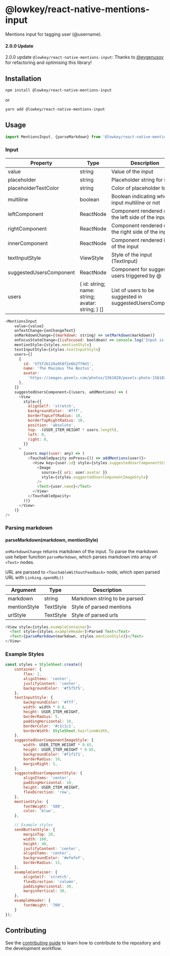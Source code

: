# @lowkey/react-native-mentions-input

Mentions input for tagging user (@username).

#### 2.0.0 Update

2.0.0 update `@lowkey/react-native-mentions-input`:
Thanks to [@evgenusov](https://github.com/evgenusov) for refactoring and optimising this library!  

## Installation

```sh
npm install @lowkey/react-native-mentions-input
```

or

```sh
yarn add @lowkey/react-native-mentions-input
```

## Usage

```js
import MentionsInput, {parseMarkdown} from '@lowkey/react-native-mentions-input';
```

### Input

| Property  | Type | Description|
| ------------- | ------------- | ------------- |
| value  | string  | Value of the input |
| placeholder  | string  | Placeholder string for input |
| placeholderTextColor  | string  | Color of placeholder text |
| multiline  | boolean  | Boolean indicating whether input multiline or not |
| leftComponent  | ReactNode  | Component rendered on the left side of the input |
| rightComponent  | ReactNode  | Component rendered on the right side of the input |
| innerComponent  | ReactNode  | Component rendered inside of the input |
| textInputStyle  | ViewStyle  | Style of the input (TextInput) |
| suggestedUsersComponent  | ReactNode  | Component for suggested users triggered by @  |
| users  |  { id: string; name: string; avatar: string; } [] | List of users to be suggested in suggestedUsersComponent |

```js
<MentionsInput
    value={value}
    onTextChange={onChangeText}
    onMarkdownChange={(markdown: string) => setMarkdown(markdown)}
    onFocusStateChange={(isFocused: booldean) => console.log('Input is focused', isFocused )}
    mentionStyle={styles.mentionStyle}
    textInputStyle={styles.textInputStyle}
    users={[
      {
        id: '5f5f2b120a958f2e6b2ff0d1',
        name: 'The Maximus The Bestus',
        avatar:
          'https://images.pexels.com/photos/1561020/pexels-photo-1561020.jpeg?auto=compress&cs=tinysrgb&dpr=1&w=50',
      },
    ]}
    suggestedUsersComponent={(users, addMentions) => (
      <View
        style={{
          alignSelf: 'stretch',
          backgroundColor: '#fff',
          borderTopLeftRadius: 10,
          borderTopRightRadius: 10,
          position: 'absolute',
          top: -(USER_ITEM_HEIGHT * users.length),
          left: 0,
          right: 0,
        }}
      >
        {users.map((user: any) => (
          <TouchableOpacity onPress={() => addMentions(user)}>
            <View key={user.id} style={styles.suggestedUserComponentStyle}>
              <Image
                source={{ uri: user.avatar }}
                style={styles.suggestedUserComponentImageStyle}
              />
              <Text>{user.name}</Text>
            </View>
          </TouchableOpacity>
        ))}
      </View>
    )}
/>
```

### Parsing markdown 
#### parseMarkdown(markdown, mentionStyle)
`onMarkdownChange` returns markdown of the input. To parse the markdown use helper function `parseMarkdown`, which parses markdown into array of `<Text>` nodes.

URL are parssed to `<TouchableWithoutFeedback>` node, which open parsed URL with `Linking.openURL()`

| Argument  | Type | Description|
| ------------- | ------------- | ------------- |
| markdown  | string  | Markdown string to be parsed |
| mentionStyle  | TextStyle  | Style of parsed mentions |
| urlStyle  | TextStyle  | Style of parsed urls |

```js
<View style={styles.exampleContainer}>
  <Text style={styles.exampleHeader}>Parsed Text</Text>
  <Text>{parseMarkdown(markdown, styles.mentionStyle)}</Text>
</View>
``` 

### Example Styles

```js
const styles = StyleSheet.create({
    container: {
        flex: 1,
        alignItems: 'center',
        justifyContent: 'center',
        backgroundColor: '#f5f5f5',
    },
    textInputStyle: {
        backgroundColor: '#fff',
        width: width * 0.8,
        height: USER_ITEM_HEIGHT,
        borderRadius: 5,
        paddingHorizontal: 10,
        borderColor: '#c1c1c1',
        borderWidth: StyleSheet.hairlineWidth,
    },
    suggestedUserComponentImageStyle: {
        width: USER_ITEM_HEIGHT * 0.65,
        height: USER_ITEM_HEIGHT * 0.65,
        backgroundColor: '#f1f1f1',
        borderRadius: 10,
        marginRight: 5,
    },
    suggestedUserComponentStyle: {
        alignItems: 'center',
        paddingHorizontal: 10,
        height: USER_ITEM_HEIGHT,
        flexDirection: 'row',
    },
    mentionStyle: {
        fontWeight: '500',
        color: 'blue',
    },

    // Example styles
    sendButtonStyle: {
        marginTop: 20,
        width: 100,
        height: 40,
        justifyContent: 'center',
        alignItems: 'center',
        backgroundColor: '#efefef',
        borderRadius: 15,
    },
    exampleContainer: {
        alignSelf: 'stretch',
        flexDirection: 'column',
        paddingHorizontal: 30,
        marginVertical: 30,
    },
    exampleHeader: {
        fontWeight: '700',
    }
});
```

## Contributing

See the [contributing guide](CONTRIBUTING.md) to learn how to contribute to the repository and the development workflow.

